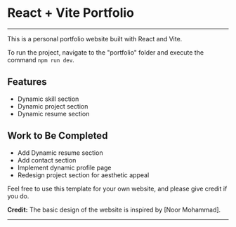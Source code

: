 # React + Vite Portfolio

---

This is a personal portfolio website built with React and Vite.

To run the project, navigate to the "portfolio" folder and execute the command `npm run dev`.

## Features

- Dynamic skill section
- Dynamic project section
- Dynamic resume section

## Work to Be Completed

- Add  Dynamic resume section
- Add contact section
- Implement dynamic profile page
- Redesign project section for aesthetic appeal

Feel free to use this template for your own website, and please give credit if you do.

**Credit:**
The basic design of the website is inspired by [Noor Mohammad].

---
